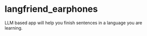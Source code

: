# langfriend_earphones
LLM based app will help you finish sentences in a language you are learning.
